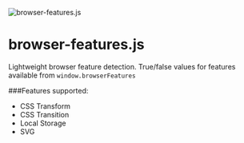 ![browser-features.js](http://matswainson.com/github/browser.png)

# browser-features.js

Lightweight browser feature detection.
True/false values for features available from `window.browserFeatures`

###Features supported:

* CSS Transform
* CSS Transition
* Local Storage
* SVG
